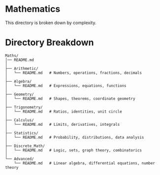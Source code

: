 # Mathematics
This directory is broken down by complexity.


# Directory Breakdown

    Maths/
    │── README.md
    │
    ├── Arithmetic/
    │   └── README.md   # Numbers, operations, fractions, decimals
    │
    ├── Algebra/
    │   └── README.md   # Expressions, equations, functions
    │
    ├── Geometry/
    │   └── README.md   # Shapes, theorems, coordinate geometry
    │
    ├── Trigonometry/
    │   └── README.md   # Ratios, identities, unit circle
    │
    ├── Calculus/
    │   └── README.md   # Limits, derivatives, integrals
    │
    ├── Statistics/
    │   └── README.md   # Probability, distributions, data analysis
    │
    ├── Discrete_Math/
    │   └── README.md   # Logic, sets, graph theory, combinatorics
    │
    └── Advanced/
        └── README.md   # Linear algebra, differential equations, number theory
